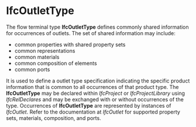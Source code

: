 IfcOutletType
=============

The flow terminal type **IfcOutletType** defines commonly shared information for occurrences of outlets. The set of shared information may include:

* common properties with shared property sets
* common representations
* common materials
* common composition of elements
* common ports

It is used to define a outlet type specification indicating the specific product information that is common to all occurrences of that product type. The **IfcOutletType** may be declared within _IfcProject_ or _IfcProjectLibrary_ using _IfcRelDeclares_ and may be exchanged with or without occurrences of the type. Occurrences of **IfcOutletType** are represented by instances of _IfcOutlet_. Refer to the documentation at _IfcOutlet_ for supported property sets, materials, composition, and ports.
